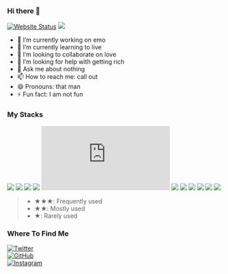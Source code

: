 ### Hi there 👋

[![Website Status](https://img.shields.io/website?label=https://www.nooc.me&down_color=lightgrey&down_message=offline&up_color=green&up_message=online&url=https%3A%2F%2Fwww.nooc.me)](https://www.nooc.me)
![](https://komarev.com/ghpvc/?username=noobnooc&color=brightgreen)

- 🔭 I’m currently working on emo
- 🌱 I’m currently learning to live
- 👯 I’m looking to collaborate on love
- 🤔 I’m looking for help with getting rich
- 💬 Ask me about nothing
- 📫 How to reach me: call out
- 😄 Pronouns: that man
- ⚡ Fun fact: I am not fun

### My Stacks

![](https://img.shields.io/badge/JavaScript-★★★-F7DF1E?logo=JavaScript)
![](https://img.shields.io/badge/TypeScript-★★★-3178C6?logo=TypeScript)
![](https://img.shields.io/badge/React-★★★-61DAFB?logo=React)
![](https://img.shields.io/badge/CSS-★★★-1572B6?logo=CSS3)
![](https://img.shields.io/badge/NodeJS-★★★-339933?logo=Node.js)
![](https://img.shields.io/badge/Swift-★★-F05138?logo=Swift)
![](https://img.shields.io/badge/Linux-★★-FCC624?logo=Linux)
![](https://img.shields.io/badge/Git-★★-F05032?logo=Git)
![](https://img.shields.io/badge/Docker-★★-2496ED?logo=Docker)
![](https://img.shields.io/badge/Electron-★★-47848F?logo=Electron)
![](https://img.shields.io/badge/MongoDB-★★-47A248?logo=MongoDB)

> - ★★★: Frequently used
> - ★★: Mostly used
> - ★: Rarely used

### Where To Find Me

[![Twitter](https://img.shields.io/badge/Twitter-noobnooc-1DA1F2?logo=Twitter&style=for-the-badge)](https://twitter.com/noobnooc)\
[![GitHub](https://img.shields.io/badge/GitHub-noobnooc-181717?logo=GitHub&style=for-the-badge)](https://github.com/noobnooc)\
[![Instagram](https://img.shields.io/badge/Instagram-noobnooc-E4405F?logo=Instagram&style=for-the-badge)](https://www.instagram.com/noobnooc/)

<!-- [![YouTube](https://img.shields.io/badge/YouTube-心月在路上Nooc-FF0000?logo=YouTube&logoColor=FF0000&style=for-the-badge)](https://www.youtube.com/channel/UCKCBrQjYOqyJ0SjRD1xTAog)

[![BiliBili](https://img.shields.io/badge/BiliBili-心月在路上-00A1D6?logo=Bilibili&style=for-the-badge)](https://space.bilibili.com/11005963)

[![Weibo](https://img.shields.io/badge/Weibo-心月在路上Nooc-E6162D?logo=Sina%2dWeibo&style=for-the-badge)](https://weibo.com/noobnooc) -->
